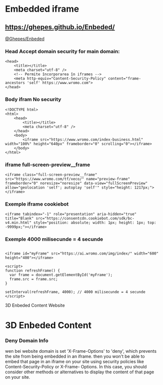 # Embedded iframe
## https://ghepes.github.io/Enbeded/

<a href="https://ghepes.github.io/Enbeded/">@Ghepes/Enbeded</a>
<!--
<iframe src="https://jeromeetienne.github.io/threex.planets/examples/earth.html" width="25%" height="440px" frameborder="0" scrolling="0"></iframe><iframe src="https://jeromeetienne.github.io/threex.planets/examples/earth.html" width="25%" height="440px" frameborder="0" scrolling="0"></iframe><iframe src="https://jeromeetienne.github.io/threex.planets/examples/earth.html" width="25%" height="440px" frameborder="0" scrolling="0"></iframe><iframe src="https://jeromeetienne.github.io/threex.planets/examples/earth.html" width="25%" height="440px" frameborder="0" scrolling="0"></iframe><iframe src="https://jeromeetienne.github.io/threex.planets/examples/earth.html" width="25%" height="440px" frameborder="0" scrolling="0"></iframe><iframe src="https://jeromeetienne.github.io/threex.planets/examples/earth.html" width="25%" height="440px" frameborder="0" scrolling="0"></iframe><iframe src="https://jeromeetienne.github.io/threex.planets/examples/earth.html" width="25%" height="440px" frameborder="0" scrolling="0"></iframe><iframe src="https://jeromeetienne.github.io/threex.planets/examples/earth.html" width="25%" height="440px" frameborder="0" scrolling="0"></iframe>
-->


### Head Accept domain security for main domain: 
````
<head>
    <title></title>
    <meta charset="utf-8" />
    <!-- Permite încorporarea în iframes -->
    <meta http-equiv="Content-Security-Policy" content="frame-ancestors 'self' https://www.wromo.com">
</head>
````

### Body ifram No security
````
<!DOCTYPE html>
<html>
    <head>
        <title></title>
        <meta charset="utf-8" />
    </head>
    <body>
        <iframe src="https://www.wromo.com/index-business.html" width="100%" height="640px" frameborder="0" scrolling="0"></iframe>
    </body>  
</html>
````

### iframe full-screen-preview__frame
````
<iframe class="full-screen-preview__frame" src="https://www.wromo.com/tf/xeco/" name="preview-frame" frameborder="0" noresize="noresize" data-view="fullScreenPreview" allow="geolocation 'self'; autoplay 'self'" style="height: 1217px;">
</iframe>
````   
### Exemple iframe cookiebot
````
<iframe tabindex="-1" role="presentation" aria-hidden="true" title="Blank" src="https://consentcdn.cookiebot.com/sdk/bc-v4.min.html" style="position: absolute; width: 1px; height: 1px; top: -9999px;"></iframe>
````


### Exemple 4000 milisecunde = 4 secunde
````

<iframe id="myFrame" src="https://ai.wromo.com/img/index/" width="600" height="400"></iframe>

<script>
function refreshFrame() {
  var frame = document.getElementById('myFrame');
  frame.src = frame.src;
}

setInterval(refreshFrame, 4000); // 4000 milisecunde = 4 secunde
</script> 
````


3D Enbeded Content Website

###
# 3D Enbeded Content 

### Deny Domain Info 

wen bei website domain is set 'X-Frame-Options' to 'deny', which prevents the site from being embedded in an iframe.
then you won't be able to embed that page in an iframe on your site using security policies like Content-Security-Policy or X-Frame- Options. 
In this case, you should consider other methods or alternatives to display the content of that page on your site.





